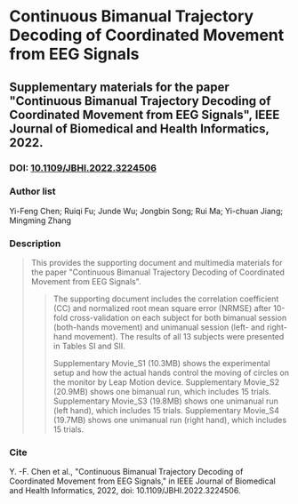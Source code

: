 # Continuous Bimanual Trajectory Decoding of Coordinated Movement from EEG Signals
## Supplementary materials for the paper "Continuous Bimanual Trajectory Decoding of Coordinated Movement from EEG Signals", IEEE Journal of Biomedical and Health Informatics, 2022.
### DOI: [10.1109/JBHI.2022.3224506](10.1109/JBHI.2022.3224506)
### Author list
Yi-Feng Chen;
Ruiqi Fu;
Junde Wu;
Jongbin Song;
Rui Ma;
Yi-chuan Jiang;
Mingming Zhang
### Description
>This provides the supporting document and multimedia materials for the paper "Continuous Bimanual Trajectory Decoding of Coordinated Movement from EEG Signals". 
>>The supporting document includes the correlation coefficient (CC) and normalized root mean square error (NRMSE) after 10-fold cross-validation on each subject for both bimanual session (both-hands movement) and unimanual session (left- and right-hand movement). The results of all 13 subjects were presented in Tables SI and SII.
>>
>>Supplementary Movie_S1 (10.3MB) shows the experimental setup and how the actual hands control the moving of circles on the monitor by Leap Motion device.
>>Supplementary Movie_S2 (20.9MB) shows one bimanual run, which includes 15 trials.
>>Supplementary Movie_S3 (19.8MB) shows one unimanual run (left hand), which includes 15 trials.
>>Supplementary Movie_S4 (19.7MB) shows one unimanual run (right hand), which includes 15 trials.

### Cite
Y. -F. Chen et al., "Continuous Bimanual Trajectory Decoding of Coordinated Movement from EEG Signals," in IEEE Journal of Biomedical and Health Informatics, 2022, doi: 10.1109/JBHI.2022.3224506.
